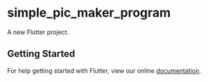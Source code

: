 # simple_pic_maker_program

A new Flutter project.

## Getting Started

For help getting started with Flutter, view our online
[documentation](https://flutter.io/).
